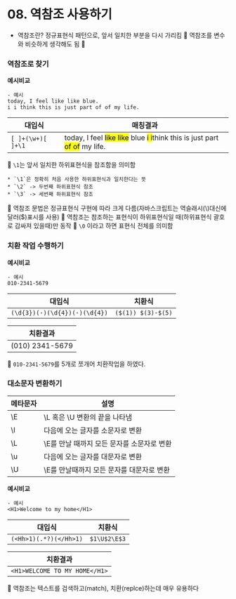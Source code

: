 # 08. 역참조 사용하기

- 역참조란?
  정규표현식 패턴으로, 앞서 일치한 부분을 다시 가리킴
  🔑 역참조를 변수와 비슷하게 생각해도 됨 🔑

### 역참조로 찾기

**예시비교**

    - 예시
    today, I feel like like blue.
    i i think this is just part of of my life.

| 대입식            | 매칭결과                                                                                                      |
| ----------------- | ------------------------------------------------------------------------------------------------------------- |
| `[ ]+(\w+)[ ]+\1` | today, I feel <mark>like like</mark> blue <mark>i i</mark>think this is just part <mark>of of</mark> my life. |

📌 `\1`는 앞서 일치한 하위표현식을 참조함을 의미함

    * `\1`은 정확히 처음 사용한 하위표현식과 일치한다는 뜻
    * `\2` -> 두번째 하위표현식 참조
    * `\3` -> 세번째 하위표현식 참조

📌 역참조 문법은 정규표현식 구현에 따라 크게 다름(자바스크립트는 역슬래시(\\)대신에 달러($)표시를 사용)
📌 역참조는 참조하는 표현식이 하위표현식일 때(하위표현식 괄호로 감싸져 있을때)만 동작
📌 `\0` 이라고 하면 표현식 전체를 의미함

### 치환 작업 수행하기

**예시비교**

    - 예시
    010-2341-5679


| 대입식                        | 치환식           |
| ----------------------------- | ---------------- |
| `(\d{3})(-)(\d{4})(-)(\d{4})` | `($(1)) $(3)-$(5)` |

| 치환결과 |
| -------- |
|(010) 2341-5679|

📌 `010-2341-5679`를 5개로 쪼개어 치환작업을 하였다.




### 대소문자 변환하기

| 메타문자   | 설명 |
| -------- | ----- |
| \E | \L 혹은 \U 변환의 끝을 나타냄 |
| \I | 다음에 오는 글자를 소문자로 변환 |
| \L | \E를 만날 때까지 모든 문자를 소문자로 변환 |
| \u | 다음에 오는 글자를 대문자로 변환 |
| \U | \E를 만날때까지 모든 문자를 대문자로 변환 |


**예시비교**

    - 예시
    <H1>Welcome to my home</H1>


| 대입식                        | 치환식           |
| ----------------------------- | ---------------- |
| `(<Hh>1)(.*?)(</Hh>1)` | `$1\U$2\E$3` |

| 치환결과 |
| -------- |
|`<H1>WELCOME TO MY HOME</H1>`|

📌 역참조는 텍스트를 검색하고(match), 치환(replce)하는데 매우 유용하다